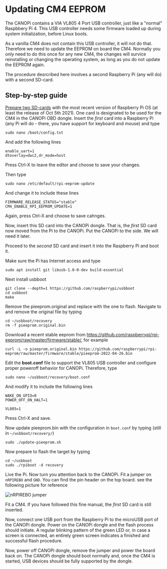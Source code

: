 # Updating CM4 EEPROM

The CANOPi contains a VIA VL805 4 Port USB controller, just like a "normal" Raspbbery Pi 4. This USB controller needs some firmware loaded up during system initialization, before Linux boots.

As a vanilla CM4 does not contain this USB controller, it will not do that. Therefore we need to update the EEPROM on board the CM4. Normally you only need to do this once for any new CM4, the changes will survice reinstalling or changing the operating system, as long as you do not update the EEPROM again.

The procedure desrcribed here involves a second Raspberry Pi (any will do) with a second SD-card.

## Step-by-step guide
[Prepare two SD-cards](https://www.raspberrypi.com/software/) with the most recent version of Raspberry Pi OS (at least the release of Oct 5th 2021).
One card is designated to be used for the CM4 in the CANOPi OBD dongle. Insert the _first_ card into a Raspberry Pi (any Pi will do - there, you have support for keyboard and mouse) and type

```
sudo nano /boot/config.txt
```

And add the following lines

```
enable_uart=1
dtoverlay=dwc2,dr_mode=host
````

Press Ctrl-X to leave the editor and choose to save your changes.

Then type

```
sudo nano /etc/default/rpi-eeprom-update
```

And change it to include these lines

```
FIRMWARE_RELEASE_STATUS="stable"
CM4_ENABLE_RPI_EEPROM_UPDATE=1
```

Again, press Ctrl-X and choose to save cahnges.

Now, insert this SD card into the CANOPi dongle. That is, the _first_ SD card now moved from the Pi to the CANOPi. Put the CANOPi to the side. We will need it later.


Proceed to the _second_ SD card and insert it into the Raspberry Pi and boot it.

Make sure the Pi has Internet access and type

```
sudo apt install git libusb-1.0-0-dev build-essential
```

Next install usbboot

```
git clone --depth=1 https://github.com/raspberrypi/usbboot
cd usbboot
make
```

Remove the pieeprom.original and replace with the one to flash. Navigate to and remove the original file by typing

```
cd ~/usbboot/recovery
rm -f pieeprom.original.bin
```

Download a recent stable eeprom from https://github.com/raspberrypi/rpi-eeprom/raw/master/firmware/stable/,
for example

```
curl -L -o pieeprom.original.bin https://github.com/raspberrypi/rpi-eeprom/raw/master/firmware/stable/pieeprom-2022-04-26.bin
```

Edit the **boot.conf** file to support the VL805 USB controller and configure proper poweroff behavior for CANOPi. Therefore, type

```
sudo nano ~/usbboot/recovery/boot.conf
```

And modify it to include the following lines

```
WAKE_ON_GPIO=0
POWER_OFF_ON_HALT=1

VL805=1
```

Press Ctrl-X and save.

Now update pieeprom.bin with the configuration in `boot.conf` by typing (still in `~/usbboot/recovery/`)

```
sudo ./update-pieeprom.sh
```

Now  prepare to flash the target by typing

```
cd ~/usbboot
sudo ./rpiboot -d recovery
```

Live the Pi. Now turn you attention back to the CANOPi.
Fit a jumper on `nRPIREBO` and `GND`. You can find the pin header on the top board. see the following picture for reference

![nRPIREBO jumper](../Component_Documentation/img/nRPIREBO_jumper.png)

Fit a CM4. If you have followed this fine manual, the _first_ SD card is still inserted.

Now, connect one USB port from the Raspberry Pi to the microUSB port of the CANOPi dongle. Power on the CANOPi dongle and the flash process should initiate.  A regular blinking pattern of the green LED or, in case a screen is connected, an entirely green screen indicates a finished and successful flash procedure.

Now, power off CANOPi dongle, remove the jumper and power the board back on. The CANOPi dongle should boot normally and, once the CM4 is started, USB devices should be fully supported by the dongle.






